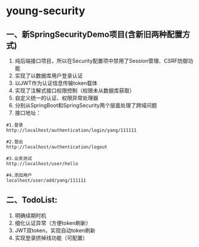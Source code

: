 # young-security
## 一、新SpringSecurityDemo项目(含新旧两种配置方式)
1. 纯后端接口项目，所以在Security配置项中禁用了Session管理、CSRF防御功能
2. 实现了以数据库用户登录认证
3. 以JWT作为认证信息传输token载体
4. 实现了注解式接口权限控制（权限未从数据库获取）
5. 自定义统一的认证、权限异常处理器
6. 分别从SpringBoot和SpringSecurity两个层面处理了跨域问题
7. 接口地址：
```shell
#1.登录
http://localhost/authentication/login/yang/111111

#2.登出
http://localhost/authentication/logout

#3.业务测试
http://localhost/user/hello

#4.添加用户
localhost/user/add/yang/111111
```
## 二、TodoList:
1. 明确续期时机
2. 细化认证异常（方便token刷新）
3. JWT双token，实现自动token刷新
4. 实现登录挤掉线功能（可配置）
